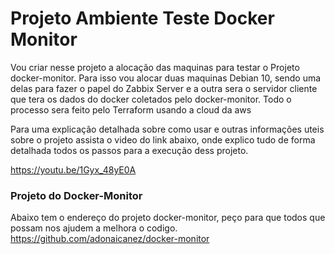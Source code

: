 # Projeto Ambiente Teste Docker Monitor
Vou criar nesse projeto a alocação das maquinas para testar o Projeto docker-monitor. Para isso vou alocar duas maquinas Debian 10, sendo uma delas para fazer o papel do Zabbix Server e a outra sera o servidor cliente que tera os dados do docker coletados pelo docker-monitor. 
Todo o processo sera feito pelo Terraform usando a cloud da aws

Para uma explicação detalhada sobre como usar e outras informações uteis sobre o projeto assista o video do link abaixo, onde explico tudo de forma detalhada todos os passos para a execução dess projeto.

https://youtu.be/1Gyx_48yE0A

### Projeto do Docker-Monitor

Abaixo tem o endereço do projeto docker-monitor, peço para que todos que possam nos ajudem a melhora o codigo.
https://github.com/adonaicanez/docker-monitor
